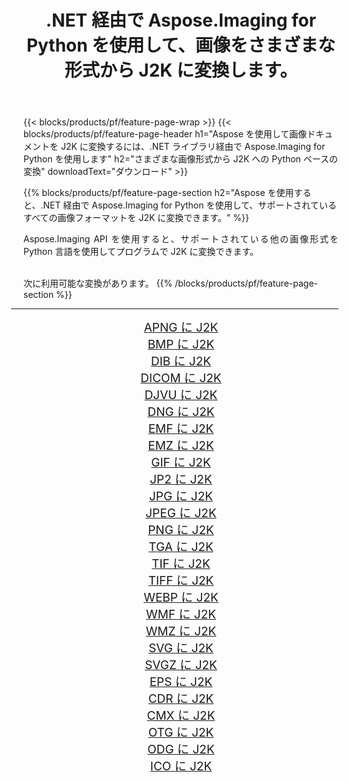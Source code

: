 ﻿---
title: .NET 経由で Aspose.Imaging for Python を使用して、画像をさまざまな形式から J2K に変換します。 
weight: 3920
url: /ja/python-net/conversion/to/j2k 
lang: ja
langdirlevel: 2
locales: zh-hans,ja,it,ru,de,es,fr,nl,id,lt,pl,pt,vi,tr,ko,zh-hant,ar,hi,th,sv,cs,uk,he
description: .NET ライブラリ経由で Aspose.Imaging for Python を使用して、さまざまな形式から J2K に変換できます。
---

{{< blocks/products/pf/feature-page-wrap >}}
{{< blocks/products/pf/feature-page-header h1="Aspose を使用して画像ドキュメントを J2K に変換するには、.NET ライブラリ経由で Aspose.Imaging for Python を使用します" h2="さまざまな画像形式から J2K への Python ベースの変換" downloadText="ダウンロード" >}}


{{% blocks/products/pf/feature-page-section  h2="Aspose を使用すると、.NET 経由で Aspose.Imaging for Python を使用して、サポートされているすべての画像フォーマットを J2K に変換できます。" %}}
<p align=justify>Aspose.Imaging API を使用すると、サポートされている他の画像形式を Python 言語を使用してプログラムで J2K に変換できます。</p>
<br/>
次に利用可能な変換があります。
{{% /blocks/products/pf/feature-page-section %}}
<div class="container-fluid productfamilypage bg-gray">
    <div class="convertypes bg-gray agp-content section">
        <div class="container">
		<hr style="margin-left:-20px;"/>
		<div class="row other-converters" style="gap: 10px;font-size: 19px;text-align:center;">
		    <div class='col-md-2 other-converter remove-lp remove-rp'><a href="/imaging/ja/python-net/conversion/apng-to-j2k" style="padding:15px;">APNG に J2K</a></div>
<div class='col-md-2 other-converter remove-lp remove-rp'><a href="/imaging/ja/python-net/conversion/bmp-to-j2k" style="padding:15px;">BMP に J2K</a></div>
<div class='col-md-2 other-converter remove-lp remove-rp'><a href="/imaging/ja/python-net/conversion/dib-to-j2k" style="padding:15px;">DIB に J2K</a></div>
<div class='col-md-2 other-converter remove-lp remove-rp'><a href="/imaging/ja/python-net/conversion/dicom-to-j2k" style="padding:15px;">DICOM に J2K</a></div>
<div class='col-md-2 other-converter remove-lp remove-rp'><a href="/imaging/ja/python-net/conversion/djvu-to-j2k" style="padding:15px;">DJVU に J2K</a></div>
<div class='col-md-2 other-converter remove-lp remove-rp'><a href="/imaging/ja/python-net/conversion/dng-to-j2k" style="padding:15px;">DNG に J2K</a></div>
<div class='col-md-2 other-converter remove-lp remove-rp'><a href="/imaging/ja/python-net/conversion/emf-to-j2k" style="padding:15px;">EMF に J2K</a></div>
<div class='col-md-2 other-converter remove-lp remove-rp'><a href="/imaging/ja/python-net/conversion/emz-to-j2k" style="padding:15px;">EMZ に J2K</a></div>
<div class='col-md-2 other-converter remove-lp remove-rp'><a href="/imaging/ja/python-net/conversion/gif-to-j2k" style="padding:15px;">GIF に J2K</a></div>
<div class='col-md-2 other-converter remove-lp remove-rp'><a href="/imaging/ja/python-net/conversion/jp2-to-j2k" style="padding:15px;">JP2 に J2K</a></div>
<div class='col-md-2 other-converter remove-lp remove-rp'><a href="/imaging/ja/python-net/conversion/jpg-to-j2k" style="padding:15px;">JPG に J2K</a></div>
<div class='col-md-2 other-converter remove-lp remove-rp'><a href="/imaging/ja/python-net/conversion/jpeg-to-j2k" style="padding:15px;">JPEG に J2K</a></div>
<div class='col-md-2 other-converter remove-lp remove-rp'><a href="/imaging/ja/python-net/conversion/png-to-j2k" style="padding:15px;">PNG に J2K</a></div>
<div class='col-md-2 other-converter remove-lp remove-rp'><a href="/imaging/ja/python-net/conversion/tga-to-j2k" style="padding:15px;">TGA に J2K</a></div>
<div class='col-md-2 other-converter remove-lp remove-rp'><a href="/imaging/ja/python-net/conversion/tif-to-j2k" style="padding:15px;">TIF に J2K</a></div>
<div class='col-md-2 other-converter remove-lp remove-rp'><a href="/imaging/ja/python-net/conversion/tiff-to-j2k" style="padding:15px;">TIFF に J2K</a></div>
<div class='col-md-2 other-converter remove-lp remove-rp'><a href="/imaging/ja/python-net/conversion/webp-to-j2k" style="padding:15px;">WEBP に J2K</a></div>
<div class='col-md-2 other-converter remove-lp remove-rp'><a href="/imaging/ja/python-net/conversion/wmf-to-j2k" style="padding:15px;">WMF に J2K</a></div>
<div class='col-md-2 other-converter remove-lp remove-rp'><a href="/imaging/ja/python-net/conversion/wmz-to-j2k" style="padding:15px;">WMZ に J2K</a></div>
<div class='col-md-2 other-converter remove-lp remove-rp'><a href="/imaging/ja/python-net/conversion/svg-to-j2k" style="padding:15px;">SVG に J2K</a></div>
<div class='col-md-2 other-converter remove-lp remove-rp'><a href="/imaging/ja/python-net/conversion/svgz-to-j2k" style="padding:15px;">SVGZ に J2K</a></div>
<div class='col-md-2 other-converter remove-lp remove-rp'><a href="/imaging/ja/python-net/conversion/eps-to-j2k" style="padding:15px;">EPS に J2K</a></div>
<div class='col-md-2 other-converter remove-lp remove-rp'><a href="/imaging/ja/python-net/conversion/cdr-to-j2k" style="padding:15px;">CDR に J2K</a></div>
<div class='col-md-2 other-converter remove-lp remove-rp'><a href="/imaging/ja/python-net/conversion/cmx-to-j2k" style="padding:15px;">CMX に J2K</a></div>
<div class='col-md-2 other-converter remove-lp remove-rp'><a href="/imaging/ja/python-net/conversion/otg-to-j2k" style="padding:15px;">OTG に J2K</a></div>
<div class='col-md-2 other-converter remove-lp remove-rp'><a href="/imaging/ja/python-net/conversion/odg-to-j2k" style="padding:15px;">ODG に J2K</a></div>
<div class='col-md-2 other-converter remove-lp remove-rp'><a href="/imaging/ja/python-net/conversion/ico-to-j2k" style="padding:15px;">ICO に J2K</a></div>
                </div>
        </div>
    </div>
</div>
<br/>

